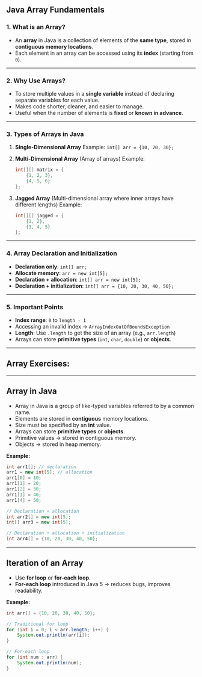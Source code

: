 ## **Java Array Fundamentals**

### 1. **What is an Array?**

* An **array** in Java is a collection of elements of the **same type**, stored in **contiguous memory locations**.
* Each element in an array can be accessed using its **index** (starting from `0`).

---

### 2. **Why Use Arrays?**

* To store multiple values in a **single variable** instead of declaring separate variables for each value.
* Makes code shorter, cleaner, and easier to manage.
* Useful when the number of elements is **fixed** or **known in advance**.

---

### 3. **Types of Arrays in Java**

1. **Single-Dimensional Array**
   Example: `int[] arr = {10, 20, 30};`
2. **Multi-Dimensional Array** (Array of arrays)
   Example:

   ```java
   int[][] matrix = {
       {1, 2, 3},
       {4, 5, 6}
   };
   ```
3. **Jagged Array** (Multi-dimensional array where inner arrays have different lengths)
   Example:

   ```java
   int[][] jagged = {
       {1, 2},
       {3, 4, 5}
   };
   ```

---

### 4. **Array Declaration and Initialization**

* **Declaration only**:
  `int[] arr;`
* **Allocate memory**:
  `arr = new int[5];`
* **Declaration + allocation**:
  `int[] arr = new int[5];`
* **Declaration + initialization**:
  `int[] arr = {10, 20, 30, 40, 50};`

---

### 5. **Important Points**

* **Index range**: `0` to `length - 1`
* Accessing an invalid index → `ArrayIndexOutOfBoundsException`
* **Length**: Use `.length` to get the size of an array (e.g., `arr.length`)
* Arrays can store **primitive types** (`int`, `char`, `double`) or **objects**.

---

## Array Exercises:

---

## **Array in Java**

* Array in Java is a group of like-typed variables referred to by a common name.
* Elements are stored in **contiguous** memory locations.
* Size must be specified by an **int** value.
* Arrays can store **primitive types** or **objects**.
* Primitive values → stored in contiguous memory.
* Objects → stored in heap memory.

**Example:**

```java
int arr1[]; // declaration
arr1 = new int[5]; // allocation
arr1[0] = 10;
arr1[1] = 20;
arr1[2] = 30;
arr1[3] = 40;
arr1[4] = 50;

// Declaration + allocation
int arr2[] = new int[5];
int[] arr3 = new int[5];

// Declaration + allocation + initialization
int arr4[] = {10, 20, 30, 40, 50};
```

---

## **Iteration of an Array**

* Use **for loop** or **for-each loop**.
* **For-each loop** introduced in Java 5 → reduces bugs, improves readability.

**Example:**

```java
int arr[] = {10, 20, 30, 40, 50};

// Traditional for loop
for (int i = 0; i < arr.length; i++) {
    System.out.println(arr[i]);
}

// For-each loop
for (int num : arr) {
    System.out.println(num);
}
```

